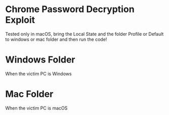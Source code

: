 # Chrome Password Decryption Exploit
Tested only in macOS, bring the Local State and the folder Profile or Default to windows or mac folder and then run the code!

# Windows Folder
When the victim PC is Windows

# Mac Folder
When the victim PC is macOS